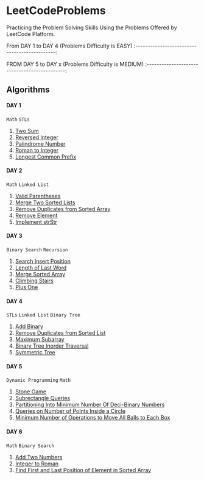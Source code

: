 # LeetCodeProblems
Practicing the Problem Solving Skills Using the Problems Offered by LeetCode Platform.

From DAY 1 to DAY 4 (Problems Difficulty is EASY)
:---------------------------------------------:

FROM DAY 5 to DAY x (Problems Difficulty is MEDIUM)
:---------------------------------------------:

## Algorithms

#### DAY 1
`Math` `STLs`
1. [Two Sum](Day%201/Two%20Sum.cpp)
2. [Reversed Integer](Day%201/Reverse%20Integer.cpp)
3. [Palindrome Number](Day%201/Palindrome%20Number.cpp)
4. [Roman to Integer](Day%201/Roman%20to%20Integer.cpp)
5. [Longest Common Prefix](Day%201/Longest%20Common%20Prefix.cpp)

#### DAY 2
`Math` `Linked List`
1. [Valid Parentheses](Day%202/Valid%20Parentheses.cpp)
2. [Merge Two Sorted Lists](Day%202/Merge%20Two%20Sorted%20Lists.cpp)
3. [Remove Duplicates from Sorted Array](Day%202/Remove%20Duplicates%20from%20Sorted%20Array.cpp)
4. [Remove Element](Day%202/Remove%20Element.cpp)
5. [Implement strStr](Day%202/Implement%20strStr.cpp)

#### DAY 3
`Binary Search` `Recursion`
1. [Search Insert Position](Day%203/Search%20Insert%20Position.cpp)
2. [Length of Last Word](Day%203/Length%20of%20Last%20Word.cpp)
3. [Merge Sorted Array](Day%203/Merge%20Sorted%20Array.cpp)
4. [Climbing Stairs](Day%203/Climbing%20Stairs.cpp)
5. [Plus One](Day%203/Plus%20One.cpp)

#### DAY 4
`STLs` `Linked List` `Binary Tree`
1. [Add Binary](Day%204/Add%20Binary.cpp)
2. [Remove Duplicates from Sorted List](Day%204/Remove%20Duplicates%20from%20Sorted%20List.cpp)
3. [Maximum Subarray](Day%204/Maximum%20Subarray.cpp)
4. [Binary Tree Inorder Traversal](Day%204/Binary%20Tree%20Inorder%20Traversal.cpp)
5. [Symmetric Tree](Day%204/Symmetric%20Tree.cpp)

#### DAY 5
`Dynamic Programming` `Math`
1. [Stone Game](Day%205/Stone%20Game.cpp)
2. [Subrectangle Queries](Day%205/Subrectangle%20Queries.cpp)
3. [Partitioning Into Minimum Number Of Deci-Binary Numbers](Day%205/Partitioning%20Into%20Minimum%20Number%20Of%20Deci-Binary%20Numbers.cpp)
4. [Queries on Number of Points Inside a Circle](Day%205/Queries%20on%20Number%20of%20Points%20Inside%20a%20Circle.cpp)
5. [Minimum Number of Operations to Move All Balls to Each Box](Day%205/Minimum%20Number%20of%20Operations%20to%20Move%20All%20Balls%20to%20Each%20Box.cpp)

#### DAY 6
`Math` `Binary Search`
1. [Add Two Numbers](Day%206/Add%20Two%20Numbers.cpp)
2. [Integer to Roman](Day%206/Integer%20to%20Roman.cpp)
3. [Find First and Last Position of Element in Sorted Array](Day%206/Find%20First%20and%20Last%20Position%20of%20Element%20in%20Sorted%20Array.cpp)
